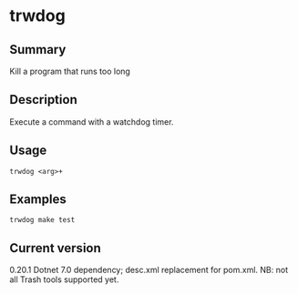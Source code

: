 # trwdog

## Summary

Kill a program that runs too long

## Description

Execute a command with a watchdog timer.

## Usage

    trwdog <arg>+

## Examples

    trwdog make test

## Current version

0.20.1 Dotnet 7.0 dependency; desc.xml replacement for pom.xml. NB: not all Trash tools supported yet.

